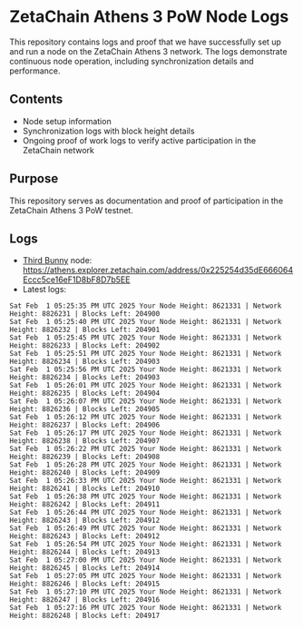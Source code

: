 # ZetaChain Athens 3 PoW Node Logs
This repository contains logs and proof that we have successfully set up and run a node on the ZetaChain Athens 3 network. The logs demonstrate continuous node operation, including synchronization details and performance.

## Contents
- Node setup information
- Synchronization logs with block height details
- Ongoing proof of work logs to verify active participation in the ZetaChain network

## Purpose
This repository serves as documentation and proof of participation in the ZetaChain Athens 3 PoW testnet.

## Logs

- [Third Bunny](https://thirdbunny.xyz/) node: https://athens.explorer.zetachain.com/address/0x225254d35dE666064Eccc5ce16eF1D8bF8D7b5EE
- Latest logs:
```
Sat Feb  1 05:25:35 PM UTC 2025 Your Node Height: 8621331 | Network Height: 8826231 | Blocks Left: 204900
Sat Feb  1 05:25:40 PM UTC 2025 Your Node Height: 8621331 | Network Height: 8826232 | Blocks Left: 204901
Sat Feb  1 05:25:45 PM UTC 2025 Your Node Height: 8621331 | Network Height: 8826233 | Blocks Left: 204902
Sat Feb  1 05:25:51 PM UTC 2025 Your Node Height: 8621331 | Network Height: 8826234 | Blocks Left: 204903
Sat Feb  1 05:25:56 PM UTC 2025 Your Node Height: 8621331 | Network Height: 8826234 | Blocks Left: 204903
Sat Feb  1 05:26:01 PM UTC 2025 Your Node Height: 8621331 | Network Height: 8826235 | Blocks Left: 204904
Sat Feb  1 05:26:07 PM UTC 2025 Your Node Height: 8621331 | Network Height: 8826236 | Blocks Left: 204905
Sat Feb  1 05:26:12 PM UTC 2025 Your Node Height: 8621331 | Network Height: 8826237 | Blocks Left: 204906
Sat Feb  1 05:26:17 PM UTC 2025 Your Node Height: 8621331 | Network Height: 8826238 | Blocks Left: 204907
Sat Feb  1 05:26:22 PM UTC 2025 Your Node Height: 8621331 | Network Height: 8826239 | Blocks Left: 204908
Sat Feb  1 05:26:28 PM UTC 2025 Your Node Height: 8621331 | Network Height: 8826240 | Blocks Left: 204909
Sat Feb  1 05:26:33 PM UTC 2025 Your Node Height: 8621331 | Network Height: 8826241 | Blocks Left: 204910
Sat Feb  1 05:26:38 PM UTC 2025 Your Node Height: 8621331 | Network Height: 8826242 | Blocks Left: 204911
Sat Feb  1 05:26:44 PM UTC 2025 Your Node Height: 8621331 | Network Height: 8826243 | Blocks Left: 204912
Sat Feb  1 05:26:49 PM UTC 2025 Your Node Height: 8621331 | Network Height: 8826243 | Blocks Left: 204912
Sat Feb  1 05:26:54 PM UTC 2025 Your Node Height: 8621331 | Network Height: 8826244 | Blocks Left: 204913
Sat Feb  1 05:27:00 PM UTC 2025 Your Node Height: 8621331 | Network Height: 8826245 | Blocks Left: 204914
Sat Feb  1 05:27:05 PM UTC 2025 Your Node Height: 8621331 | Network Height: 8826246 | Blocks Left: 204915
Sat Feb  1 05:27:10 PM UTC 2025 Your Node Height: 8621331 | Network Height: 8826247 | Blocks Left: 204916
Sat Feb  1 05:27:16 PM UTC 2025 Your Node Height: 8621331 | Network Height: 8826248 | Blocks Left: 204917
```
